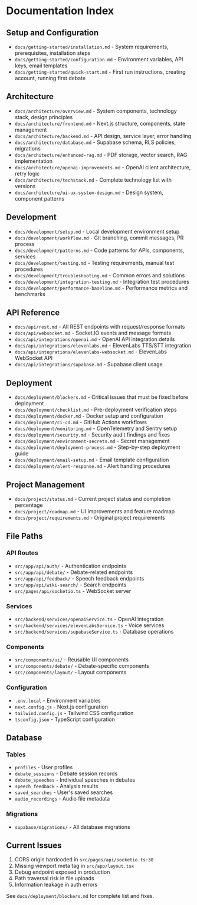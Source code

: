 # Documentation Index

## Setup and Configuration

- `docs/getting-started/installation.md` - System requirements, prerequisites, installation steps
- `docs/getting-started/configuration.md` - Environment variables, API keys, email templates
- `docs/getting-started/quick-start.md` - First run instructions, creating account, running first debate

## Architecture

- `docs/architecture/overview.md` - System components, technology stack, design principles
- `docs/architecture/frontend.md` - Next.js structure, components, state management
- `docs/architecture/backend.md` - API design, service layer, error handling
- `docs/architecture/database.md` - Supabase schema, RLS policies, migrations
- `docs/architecture/enhanced-rag.md` - PDF storage, vector search, RAG implementation
- `docs/architecture/openai-improvements.md` - OpenAI client architecture, retry logic
- `docs/architecture/techstack.md` - Complete technology list with versions
- `docs/architecture/ui-ux-system-design.md` - Design system, component patterns

## Development

- `docs/development/setup.md` - Local development environment setup
- `docs/development/workflow.md` - Git branching, commit messages, PR process
- `docs/development/patterns.md` - Code patterns for APIs, components, services
- `docs/development/testing.md` - Testing requirements, manual test procedures
- `docs/development/troubleshooting.md` - Common errors and solutions
- `docs/development/integration-testing.md` - Integration test procedures
- `docs/development/performance-baseline.md` - Performance metrics and benchmarks

## API Reference

- `docs/api/rest.md` - All REST endpoints with request/response formats
- `docs/api/websocket.md` - Socket.IO events and message formats
- `docs/api/integrations/openai.md` - OpenAI API integration details
- `docs/api/integrations/elevenlabs.md` - ElevenLabs TTS/STT integration
- `docs/api/integrations/elevenlabs-websocket.md` - ElevenLabs WebSocket API
- `docs/api/integrations/supabase.md` - Supabase client usage

## Deployment

- `docs/deployment/blockers.md` - Critical issues that must be fixed before deployment
- `docs/deployment/checklist.md` - Pre-deployment verification steps
- `docs/deployment/docker.md` - Docker setup and configuration
- `docs/deployment/ci-cd.md` - GitHub Actions workflows
- `docs/deployment/monitoring.md` - OpenTelemetry and Sentry setup
- `docs/deployment/security.md` - Security audit findings and fixes
- `docs/deployment/environment-secrets.md` - Secret management
- `docs/deployment/deployment-process.md` - Step-by-step deployment guide
- `docs/deployment/email-setup.md` - Email template configuration
- `docs/deployment/alert-response.md` - Alert handling procedures

## Project Management

- `docs/project/status.md` - Current project status and completion percentage
- `docs/project/roadmap.md` - UI improvements and feature roadmap
- `docs/project/requirements.md` - Original project requirements

## File Paths

### API Routes
- `src/app/api/auth/` - Authentication endpoints
- `src/app/api/debate/` - Debate-related endpoints
- `src/app/api/feedback/` - Speech feedback endpoints
- `src/app/api/wiki-search/` - Search endpoints
- `src/pages/api/socketio.ts` - WebSocket server

### Services
- `src/backend/services/openaiService.ts` - OpenAI integration
- `src/backend/services/elevenLabsService.ts` - Voice services
- `src/backend/services/supabaseService.ts` - Database operations

### Components
- `src/components/ui/` - Reusable UI components
- `src/components/debate/` - Debate-specific components
- `src/components/layout/` - Layout components

### Configuration
- `.env.local` - Environment variables
- `next.config.js` - Next.js configuration
- `tailwind.config.js` - Tailwind CSS configuration
- `tsconfig.json` - TypeScript configuration

## Database

### Tables
- `profiles` - User profiles
- `debate_sessions` - Debate session records
- `debate_speeches` - Individual speeches in debates
- `speech_feedback` - Analysis results
- `saved_searches` - User's saved searches
- `audio_recordings` - Audio file metadata

### Migrations
- `supabase/migrations/` - All database migrations

## Current Issues

1. CORS origin hardcoded in `src/pages/api/socketio.ts:30`
2. Missing viewport meta tag in `src/app/layout.tsx`
3. Debug endpoint exposed in production
4. Path traversal risk in file uploads
5. Information leakage in auth errors

See `docs/deployment/blockers.md` for complete list and fixes.